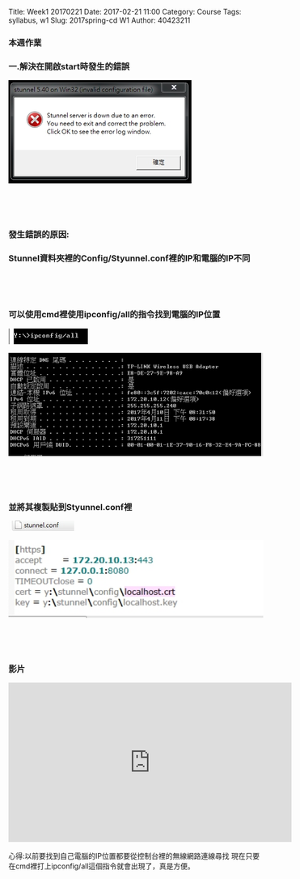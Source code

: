 Title: Week1   20170221
Date: 2017-02-21 11:00
Category: Course
Tags: syllabus, w1
Slug: 2017spring-cd W1
Author: 40423211
<h3>本週作業</h3>
<h3>一.解決在開啟start時發生的錯誤</h3>
<!-- PELICAN_END_SUMMARY -->
<p><img src="../data/1491825695927.png" width="width="50%" height="50%" />
<p><br></p>
<p><br></p>
<h3>發生錯誤的原因:</h3>
<h3>Stunnel資料夾裡的Config/Styunnel.conf裡的IP和電腦的IP不同</h3>
<p><br></p>
<p><br></p>
<h3>可以使用cmd裡使用ipconfig/all的指令找到電腦的IP位置</h3>
<p><img src="../data/1491825725528.png" width="width="50%" height="50%" />
<p><img src="../data/1491825744932.png" width="800" />
<p><br></p>
<p><br></p>
<h3>並將其複製貼到Styunnel.conf裡</h3>
<p><img src="../data/1491825778980.png" width="width="50%" height="50%" />
<p><img src="../data/1491825788615.png" width="800" />
<p><br></p>
<p><br></p>
<h3>影片</h3>
<iframe width="560" height="315" src="https://www.youtube.com/embed/El5B5GbT_JQ" frameborder="0" allowfullscreen></iframe>
<p>心得:以前要找到自己電腦的IP位置都要從控制台裡的無線網路連線尋找
現在只要在cmd裡打上ipconfig/all這個指令就會出現了，真是方便。</p>